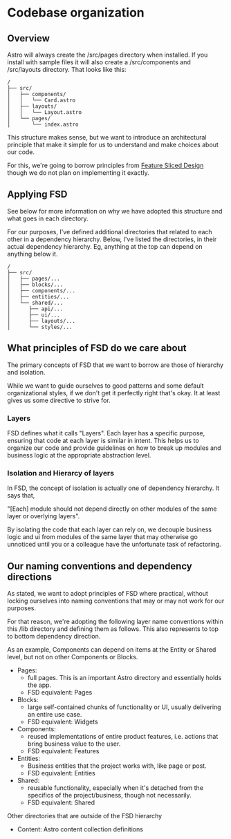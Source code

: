 # Codebase organization

## Overview

Astro will always create the /src/pages directory
when installed. If you install with sample files
it will also create a /src/components and
/src/layouts directory. That looks like this:

```text
/
├── src/
│   ├── components/
│   │   └── Card.astro
│   ├── layouts/
│   │   └── Layout.astro
│   └── pages/
│       └── index.astro
```

This structure makes sense, but we want to introduce
an architectural principle that make it simple
for us to understand and make choices about
our code.

For this, we're going to borrow principles from
[Feature Sliced Design](https://feature-sliced.design/)
though we do not plan on implementing it exactly.

## Applying FSD

See below for more information on why we have adopted this
structure and what goes in each directory.

For our purposes, I've defined additional directories
that related to each other in a dependency hierarchy.
Below, I've listed the directories, in their actual
dependency hierarchy. Eg, anything at the top can
depend on anything below it.

```text
/
├── src/
│   ├── pages/...
│   ├── blocks/...
│   ├── components/...
│   ├── entities/...
│   └── shared/...
│      ├── api/...
│      ├── ui/...
│      ├── layouts/...
│      └── styles/...
```

## What principles of FSD do we care about

The primary concepts of FSD that we want to borrow are
those of hierarchy and isolation.

While we want to guide ourselves to good patterns and
some default organizational styles, if we don't
get it perfectly right that's okay. It at least
gives us some directive to strive for.

### Layers

FSD defines what it calls "Layers". Each layer has a
specific purpose, ensuring that code at each layer is
similar in intent. This helps us to organize our code
and provide guidelines on how to break up modules and
business logic at the appropriate abstraction level.

### Isolation and Hierarcy of layers

In FSD, the concept of isolation is actually one of
dependency hierarchy. It says that,

"[Each] module should not depend directly on
other modules of the same layer or overlying layers".

By isolating the code that each layer can rely on, we
decouple business logic and ui from modules of the same
layer that may otherwise go unnoticed until you or a
colleague have the unfortunate task of refactoring.

## Our naming conventions and dependency directions

As stated, we want to adopt principles of FSD where
practical, without locking ourselves into naming
conventions that may or may not work for our purposes.

For that reason, we're adopting the following layer
name conventions within this /lib directory and defining
them as follows. This also represents to top to bottom
dependency direction.

As an example, Components can depend on items
at the Entity or Shared level, but not on other Components
or Blocks.

- Pages:
  - full pages. This is an important Astro directory and essentially
    holds the app.
  - FSD equivalent: Pages
- Blocks:
  - large self-contained chunks of functionality or UI, usually
    delivering an entire use case.
  - FSD equivalent: Widgets
- Components:
  - reused implementations of entire product features, i.e. actions that bring
    business value to the user.
  - FSD equivalent: Features
- Entities:
  - Business entities that the project works with, like page or post.
  - FSD equivalent: Entities
- Shared:
  - reusable functionality, especially when it's detached
    from the specifics of the project/business, though not necessarily.
  - FSD equivalent: Shared

Other directories that are outside of the FSD hierarchy

- Content: Astro content collection definitions
